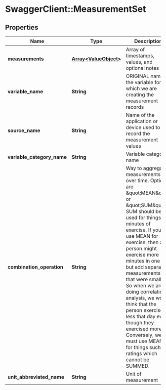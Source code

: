 # SwaggerClient::MeasurementSet

## Properties
Name | Type | Description | Notes
------------ | ------------- | ------------- | -------------
**measurements** | [**Array&lt;ValueObject&gt;**](ValueObject.md) | Array of timestamps, values, and optional notes | 
**variable_name** | **String** | ORIGINAL name of the variable for which we are creating the measurement records | 
**source_name** | **String** | Name of the application or device used to record the measurement values | 
**variable_category_name** | **String** | Variable category name | [optional] 
**combination_operation** | **String** | Way to aggregate measurements over time. Options are \&quot;MEAN\&quot; or \&quot;SUM\&quot;. SUM should be used for things like minutes of exercise.  If you use MEAN for exercise, then a person might exercise more minutes in one day but add separate measurements that were smaller.  So when we are doing correlational analysis, we would think that the person exercised less that day even though they exercised more.  Conversely, we must use MEAN for things such as ratings which cannot be SUMMED. | [optional] 
**unit_abbreviated_name** | **String** | Unit of measurement | 


